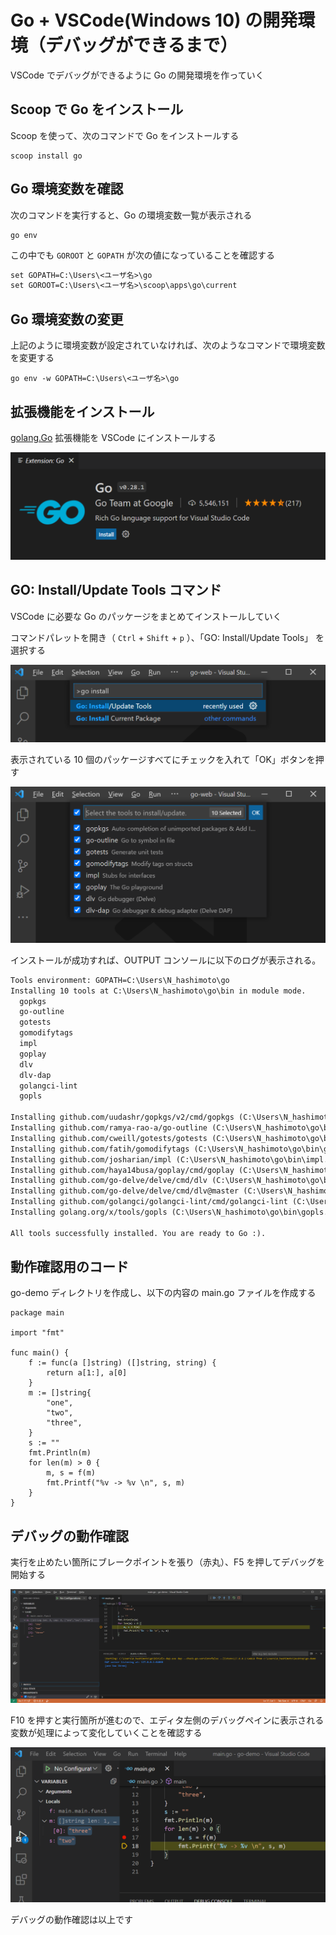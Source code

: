 # Go + VSCode(Windows 10) の開発環境（デバッグができるまで）

VSCode でデバッグができるように Go の開発環境を作っていく

## Scoop で Go をインストール

Scoop を使って、次のコマンドで Go をインストールする

``` console
scoop install go
```

## Go 環境変数を確認

次のコマンドを実行すると、Go の環境変数一覧が表示される

``` console
go env
```

この中でも `GOROOT` と `GOPATH` が次の値になっていることを確認する

``` txt
set GOPATH=C:\Users\<ユーザ名>\go
set GOROOT=C:\Users\<ユーザ名>\scoop\apps\go\current
```

## Go 環境変数の変更

上記のように環境変数が設定されていなければ、次のようなコマンドで環境変数を変更する

``` console
go env -w GOPATH=C:\Users\<ユーザ名>\go
```

## 拡張機能をインストール

[golang.Go](https://marketplace.visualstudio.com/items?itemName=golang.Go) 拡張機能を VSCode にインストールする

![golang.Go 拡張機能](./screencapture/01.go-extention.png)

## GO: Install/Update Tools コマンド

VSCode に必要な Go のパッケージをまとめてインストールしていく

コマンドパレットを開き（ `Ctrl` + `Shift` + `p` ）、「GO: Install/Update Tools」 を選択する

![GO: Install/Update Tools コマンド](./screencapture/02.go-install-update-tools.png)

表示されている 10 個のパッケージすべてにチェックを入れて「OK」ボタンを押す

![10 個のパッケージにチェック](./screencapture/03.selected-tools.png)

インストールが成功すれば、OUTPUT コンソールに以下のログが表示される。

``` txt
Tools environment: GOPATH=C:\Users\N_hashimoto\go
Installing 10 tools at C:\Users\N_hashimoto\go\bin in module mode.
  gopkgs
  go-outline
  gotests
  gomodifytags
  impl
  goplay
  dlv
  dlv-dap
  golangci-lint
  gopls

Installing github.com/uudashr/gopkgs/v2/cmd/gopkgs (C:\Users\N_hashimoto\go\bin\gopkgs.exe) SUCCEEDED
Installing github.com/ramya-rao-a/go-outline (C:\Users\N_hashimoto\go\bin\go-outline.exe) SUCCEEDED
Installing github.com/cweill/gotests/gotests (C:\Users\N_hashimoto\go\bin\gotests.exe) SUCCEEDED
Installing github.com/fatih/gomodifytags (C:\Users\N_hashimoto\go\bin\gomodifytags.exe) SUCCEEDED
Installing github.com/josharian/impl (C:\Users\N_hashimoto\go\bin\impl.exe) SUCCEEDED
Installing github.com/haya14busa/goplay/cmd/goplay (C:\Users\N_hashimoto\go\bin\goplay.exe) SUCCEEDED
Installing github.com/go-delve/delve/cmd/dlv (C:\Users\N_hashimoto\go\bin\dlv.exe) SUCCEEDED
Installing github.com/go-delve/delve/cmd/dlv@master (C:\Users\N_hashimoto\go\bin\dlv-dap.exe) SUCCEEDED
Installing github.com/golangci/golangci-lint/cmd/golangci-lint (C:\Users\N_hashimoto\go\bin\golangci-lint.exe) SUCCEEDED
Installing golang.org/x/tools/gopls (C:\Users\N_hashimoto\go\bin\gopls.exe) SUCCEEDED

All tools successfully installed. You are ready to Go :).
```

## 動作確認用のコード

go-demo ディレクトリを作成し、以下の内容の main.go ファイルを作成する

``` golang
package main

import "fmt"

func main() {
	f := func(a []string) ([]string, string) {
		return a[1:], a[0]
	}
	m := []string{
		"one",
		"two",
		"three",
	}
	s := ""
	fmt.Println(m)
	for len(m) > 0 {
		m, s = f(m)
		fmt.Printf("%v -> %v \n", s, m)
	}
}
```

## デバッグの動作確認

実行を止めたい箇所にブレークポイントを張り（赤丸）、F5 を押してデバッグを開始する

![VSCode でのデバッグ](./04.debug-on-vscode.png)

F10 を押すと実行箇所が進むので、エディタ左側のデバッグペインに表示される変数が処理によって変化していくことを確認する

![変数が処理によって変化していく](./05.runing-debug.png)

デバッグの動作確認は以上です
